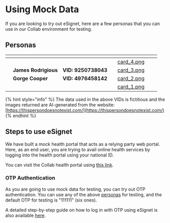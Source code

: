# Using Mock Data

If you are looking to try out eSignet, here are a few personas that you can use in our Collab environment for testing.

## Personas

<table data-card-size="large" data-view="cards" data-full-width="true"><thead><tr><th data-type="users" data-multiple></th><th data-hidden></th><th data-hidden></th><th data-hidden></th><th data-hidden data-card-cover data-type="files"></th><th data-hidden data-type="users" data-multiple></th><th data-hidden data-type="users" data-multiple></th></tr></thead><tbody><tr><td></td><td></td><td></td><td></td><td><a href="../.gitbook/assets/card_4.png">card_4.png</a></td><td></td><td></td></tr><tr><td></td><td><strong>James Rodrigious</strong></td><td><strong>VID: 9250738043</strong></td><td></td><td><a href="../.gitbook/assets/card_3.png">card_3.png</a></td><td></td><td></td></tr><tr><td></td><td><strong>Gorge Cooper</strong></td><td><strong>VID: 4976458142</strong></td><td></td><td><a href="../.gitbook/assets/card_2.png">card_2.png</a></td><td></td><td></td></tr><tr><td></td><td></td><td></td><td></td><td><a href="../.gitbook/assets/card_1.png">card_1.png</a></td><td></td><td></td></tr></tbody></table>

{% hint style="info" %}
The data used in the above VIDs is fictitious and the images returned are AI-generated from the website: [https://thispersondoesnotexist.com/](https://thispersondoesnotexist.com/)
{% endhint %}

## Steps to use eSignet

We have built a mock health portal that acts as a relying party web portal. Here, as an end user, you are trying to avail online health services by logging into the health portal using your national ID.

You can visit the Collab health portal using [this link](https://healthservices-esignet.collab.mosip.net/).

### OTP Authentication

As you are going to use mock data for testing, you can try out OTP authentication. You can use any of the above [personas](using-mock-data.md#personas) for testing, and the default OTP for testing is "111111" (six ones).

A detailed step-by-step guide on how to log in with OTP using eSignet is also available [here](../end-user-guide/login-with-otp/).

